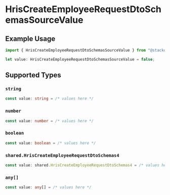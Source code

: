 # HrisCreateEmployeeRequestDtoSchemasSourceValue

## Example Usage

```typescript
import { HrisCreateEmployeeRequestDtoSchemasSourceValue } from "@stackone/stackone-client-ts/sdk/models/shared";

let value: HrisCreateEmployeeRequestDtoSchemasSourceValue = false;
```

## Supported Types

### `string`

```typescript
const value: string = /* values here */
```

### `number`

```typescript
const value: number = /* values here */
```

### `boolean`

```typescript
const value: boolean = /* values here */
```

### `shared.HrisCreateEmployeeRequestDtoSchemas4`

```typescript
const value: shared.HrisCreateEmployeeRequestDtoSchemas4 = /* values here */
```

### `any[]`

```typescript
const value: any[] = /* values here */
```

